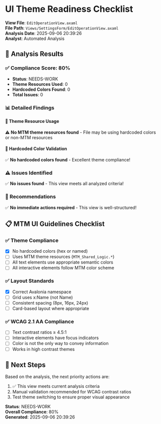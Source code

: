 # UI Theme Readiness Checklist

**View File**: `EditOperationView.axaml`  
**File Path**: `Views/SettingsForm/EditOperationView.axaml`  
**Analysis Date**: 2025-09-06 20:39:26  
**Analyst**: Automated Analysis  

## 🎯 Analysis Results

### ✅ Compliance Score: 80%
- **Status**: NEEDS-WORK
- **Theme Resources Used**: 0
- **Hardcoded Colors Found**: 0
- **Total Issues**: 0

### 📊 Detailed Findings

#### 🎨 Theme Resource Usage
⚠️ **No MTM theme resources found** - File may be using hardcoded colors or non-MTM resources

#### 🚫 Hardcoded Color Validation
✅ **No hardcoded colors found** - Excellent theme compliance!

### ⚠️ Issues Identified
✅ **No issues found** - This view meets all analyzed criteria!

### 🔧 Recommendations
✅ **No immediate actions required** - This view is well-structured!

## 📋 MTM UI Guidelines Checklist

### ✅ Theme Compliance
- [x] No hardcoded colors (hex or named)
- [ ] Uses MTM theme resources (`MTM_Shared_Logic.*`)
- [ ] All text elements use appropriate semantic colors
- [ ] All interactive elements follow MTM color scheme

### ✅ Layout Standards  
- [x] Correct Avalonia namespace
- [ ] Grid uses x:Name (not Name)
- [ ] Consistent spacing (8px, 16px, 24px)
- [ ] Card-based layout where appropriate

### ✅ WCAG 2.1 AA Compliance
- [ ] Text contrast ratios ≥ 4.5:1
- [ ] Interactive elements have focus indicators  
- [ ] Color is not the only way to convey information
- [ ] Works in high contrast themes

## 🎯 Next Steps

Based on the analysis, the next priority actions are:

1. ✅ This view meets current analysis criteria
2. Manual validation recommended for WCAG contrast ratios
3. Test theme switching to ensure proper visual appearance

**Status**: NEEDS-WORK  
**Overall Compliance**: 80%  
**Generated**: 2025-09-06 20:39:26

